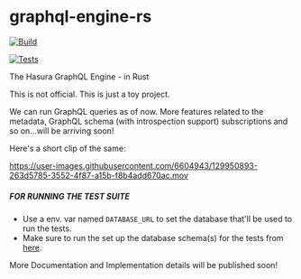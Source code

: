 # graphql-engine-rs

[![Build](https://github.com/kolharsam/graphql-engine-rs/actions/workflows/rust.yml/badge.svg?branch=main)](https://github.com/kolharsam/graphql-engine-rs/actions/workflows/rust.yml)

[![Tests](https://github.com/kolharsam/graphql-engine-rs/actions/workflows/rust.yml/badge.svg?branch=main)](https://github.com/kolharsam/graphql-engine-rs/actions/workflows/rust.yml)

The Hasura GraphQL Engine - in Rust

This is not official. This is just a toy project. 

We can run GraphQL queries as of now. More features related to the metadata, GraphQL schema (with introspection support) subscriptions and so on...will be arriving soon!

Here's a short clip of the same:

https://user-images.githubusercontent.com/6604943/129950893-263d5785-3552-4f87-a15b-f8b4add670ac.mov

##### FOR RUNNING THE TEST SUITE

- Use a env. var named `DATABASE_URL` to set the database that'll be used to run the tests.
- Make sure to run the set up the database schema(s) for the tests from [here](/test/schema.sql).

More Documentation and Implementation details will be published soon!
